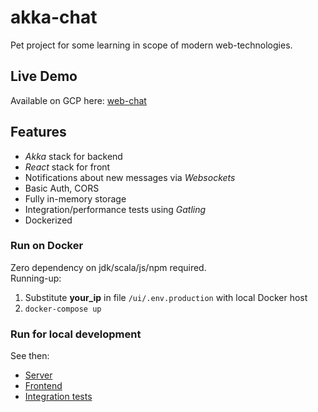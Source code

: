 # akka-chat

Pet project for some learning in scope of modern web-technologies.

## Live Demo
Available on GCP here: [web-chat](http://35.242.217.130)  

## Features
* *Akka* stack for backend
* *React* stack for front
* Notifications about new messages via *Websockets*
* Basic Auth, CORS
* Fully in-memory storage
* Integration/performance tests using *Gatling*
* Dockerized

### Run on Docker
Zero dependency on jdk/scala/js/npm required.  
Running-up:  
1. Substitute **your_ip** in file `/ui/.env.production` with local Docker host
2. `docker-compose up`

### Run for local development
See then:  
* [Server](/core/README.md)  
* [Frontend](/ui/README.md)  
* [Integration tests](/itest/README.md)  
